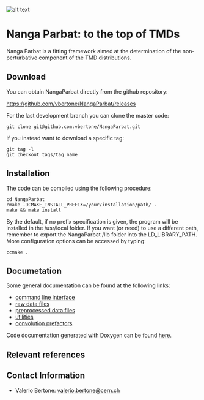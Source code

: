 ![alt text](https://github.com/vbertone/NangaParbat/raw/master/doc/NangaParbatPanoramic.png
 "Nanga Parbat")

# Nanga Parbat: to the top of TMDs

Nanga Parbat is a fitting framework aimed at the determination of the
non-perturbative component of the TMD distributions.

## Download

You can obtain NangaParbat directly from the github repository:

https://github.com/vbertone/NangaParbat/releases

For the last development branch you can clone the master code:

```Shell
git clone git@github.com:vbertone/NangaParbat.git
```

If you instead want to download a specific tag:

```Shell
git tag -l
git checkout tags/tag_name
```
## Installation 

The code can be compiled using the following procedure:

```Shell
cd NangaParbat
cmake -DCMAKE_INSTALL_PREFIX=/your/installation/path/ .
make && make install
```
By the default, if no prefix specification is given, the program will
be installed in the /usr/local folder. If you want (or need) to use a
different path, remember to export the NangaParbat /lib folder into the
LD_LIBRARY_PATH. More configuration options can be accessed by typing:

```Shell
ccmake .
```

## Documetation

Some general documentation can be found at the following links:

- [command line interface](doc/CommandLineInterface.md)
- [raw data files](rawdata/)
- [preprocessed data files](data/)
- [utilities](run/)
- [convolution prefactors](doc/ConvTabPrefactors.md)

Code documentation generated with Doxygen can be found [here](https://vbertone.github.io/NangaParbat/html/index.html).

## Relevant references


## Contact Information

- Valerio Bertone: valerio.bertone@cern.ch
